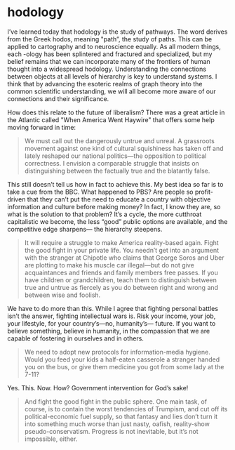 # hodology

I’ve learned today that hodology is the study of pathways. The word derives from the Greek hodos, meaning "path”, the study of paths. This can be applied to cartography and to neuroscience equally. As all modern things, each -ology has been splintered and fractured and specialized, but my belief remains that we can incorporate many of the frontiers of human thought into a widespread hodology. Understanding the connections between objects at all levels of hierarchy is key to understand systems. I think that by advancing the esoteric realms of graph theory into the common scientific understanding, we will all become more aware of our connections and their significance. 

How does this relate to the future of liberalism? There was a great article in the Atlantic called "When America Went Haywire" that offers some help moving forward in time: 

>We must call out the dangerously untrue and unreal. A grassroots movement against one kind of cultural squishiness has taken off and lately reshaped our national politics—the opposition to political correctness. I envision a comparable struggle that insists on distinguishing between the factually true and the blatantly false.

This still doesn’t tell us how in fact to achieve this. My best idea so far is to take a cue from the BBC. What happened to PBS? Are people so profit-driven that they can’t put the need to educate a country with objective information and culture before making money? In fact, I know they are, so what is the solution to that problem? It’s a cycle, the more cutthroat capitalistic we become, the less “good” public options are available, and the competitive edge sharpens— the hierarchy steepens. 

>It will require a struggle to make America reality-based again. Fight the good fight in your private life. You needn’t get into an argument with the stranger at Chipotle who claims that George Soros and Uber are plotting to make his muscle car illegal—but do not give acquaintances and friends and family members free passes. If you have children or grandchildren, teach them to distinguish between true and untrue as fiercely as you do between right and wrong and between wise and foolish.

We have to do more than this. While I agree that fighting personal battles isn’t the answer, fighting intellectual wars is. Risk your income, your job, your lifestyle, for your country’s—no, humanity’s— future. If you want to believe something, believe in humanity, in the compassion that we are capable of fostering in ourselves and in others. 

>We need to adopt new protocols for information-media hygiene. Would you feed your kids a half-eaten casserole a stranger handed you on the bus, or give them medicine you got from some lady at the 7-11?

Yes. This. Now. How? Government intervention for God’s sake! 

>And fight the good fight in the public sphere. One main task, of course, is to contain the worst tendencies of Trumpism, and cut off its political-economic fuel supply, so that fantasy and lies don’t turn it into something much worse than just nasty, oafish, reality-show pseudo-conservatism. Progress is not inevitable, but it’s not impossible, either.
